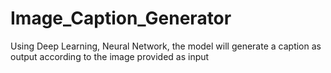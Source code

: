 # Image_Caption_Generator
Using Deep Learning, Neural Network, the model will generate a caption as output according to the image provided as input

